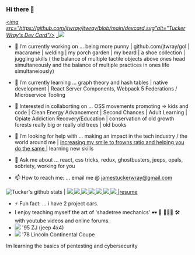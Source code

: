 ### Hi there 👋
 [_<img src="https://github.com/jtwray/jtwray/blob/main/devcard.svg"alt="Tucker Wray's Dev Card"/>_](https://app.daily.dev/DailyDevTips) 
[_<img src="https://github.com/favicon.ico" width="30"> ](https://github.com/jtwray)
<!--
**jtwray/jtwray** is a ✨ _special_ ✨ repository because its `README.md` (this file) appears on your GitHub profile. 

Here are some ideas to get you started:-->

- 🔭 I’m currently working on ... being more punny | github.com/jtwray/gol | macarame  | welding | my porch garden | my beard | a shoe collection | juggling skills ( the balance of multiple tactile objects above ones head simultaneously and the balance of multiple practices in ones life simultaneiously)

- 🌱 I’m currently learning ... graph theory and hash tables | native development | React Server Components, Webpack 5 Federations / Microservice Tooling 

- 👯 Interested in collaborting on ... OSS movements promoting => kids and code | Clean Energy Advancement | Second Chances | Adult Learning | Opiate Addiction Recovery/Education | conservation of old growth forests really big or really old trees | old books

- 🤔 I’m looking for help with ... making an impact in the tech industry / the world around me | [increasing my smile to frowns ratio and helping you do the same ](https://www.cnbc.com/2018/02/02/apple-co-founder-steve-wozniaks-simple-formula-for-happiness.html) | learning new skills  

- 💬 Ask me about ...  react, css tricks, redux, ghostbusters, jeeps, opals, sobriety, working for you  

- 📫 How to reach me: ...  email me @ jamestuckerwray@gmail.com

![Tucker's github stats](https://github-readme-stats.vercel.app/api?username=jtwray) |            [<img src="https://github.com/favicon.ico" width="30"> ](https://github.com/jtwray)   [ <img src="https://static.licdn.com/sc/h/al2o9zrvru7aqj8e1x2rzsrca" width="30"> ](https://www.linkedin.com/in/jtwray/)  [<img src="https://dev.to/favicon.ico" width="30"> ](https://dev.to/tuckerwray)   [<img src="https://tuckerwray.me/favicon.ico" width="30"> ](https://tuckerwray.me) [<img src="https://codesandbox.io/favicon.ico" width="30"> ](https://codesandbox.io/u/jtwray)  [<img src="https://codepen.io/favicon.ico" width="30"> ](https://codepen.io/jtwray) [<img src="https://stackoverflow.com/favicon.ico" width="30"> ](https://stackoverflow.com/users/10765227/tucker-wray)   |<a href="https://tuckerwray-resume-fullstackweb.netlify.app/">resume</a>

- ⚡ Fun fact: ... i have 2 project cars. 
- I enjoy teaching myself the art of 'shadetree mechanics' 🕶 🌳 👨🏻‍🔧 🛠 with youtube videos and online forums.
- <img id="ZJ at Rita's" width= "50px" height="auto" src="https://i.imgur.com/651sW9I.jpg?1"/> '95 ZJ (jeep 4x4) 
- <img id="lincoln at Locke's" width="50px" height="auto" src="https://i.imgur.com/o5dv9pht.png?1"/> '78 Lincoln Continental Coupe
<!-- -  Here's a chart listing some of the work I've learned and completed.  -->


<!-- HOBBIES-->
Im learning the basics of pentesting and cybersecurity
